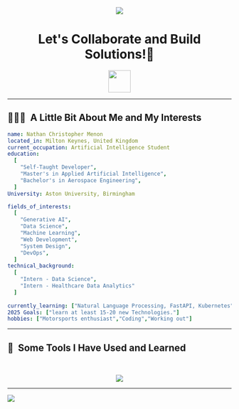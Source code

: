 <p align="center">
  <img src="https://capsule-render.vercel.app/api?type=waving&color=gradient&text=Hello!&height=100&section=header"/>
</p>

<h1 align="center">
  Let's Collaborate and Build Solutions!💬
</h1>

<p align="center">
<a href="https://www.linkedin.com/in/nathanmenon14/">
  <img height="50" src="https://user-images.githubusercontent.com/46517096/166973395-19676cd8-f8ec-4abf-83ff-da8243505b82.png"/>
</a>
</p>

---

<h2> 👨🏻‍💻 &nbsp;A Little Bit About Me and My Interests</h2>

```yaml
name: Nathan Christopher Menon
located_in: Milton Keynes, United Kingdom
current_occupation: Artificial Intelligence Student
education:
  [
    "Self-Taught Developer",
    "Master's in Applied Artificial Intelligence",
    "Bachelor's in Aerospace Engineering",
  ]
University: Aston University, Birmingham

fields_of_interests:
  [
    "Generative AI",
    "Data Science",
    "Machine Learning",
    "Web Development",
    "System Design",
    "DevOps",
  ]
technical_background:
  [
    "Intern - Data Science",
    "Intern - Healthcare Data Analytics"
  ]
  
currently_learning: ["Natural Language Processing, FastAPI, Kubernetes"]
2025 Goals: ["learn at least 15-20 new Technologies."]
hobbies: ["Motorsports enthusiast","Coding","Working out"]
```
  
---  
  
<h2>🚀 &nbsp;Some Tools I Have Used and Learned</h2>

<br>

<p align="center">
  <!-- Core Tools -->
  <img src="https://skillicons.dev/icons?i=python,flask,postgres,html,css,git,docker,kubernetes,aws,gcp,github,heroku,figma" />
</p>

<!-- Optionally add this if you want separation or a heading -->
<hr>

  <img src="https://capsule-render.vercel.app/api?type=waving&color=gradient&height=100&section=footer"/>
</p>

